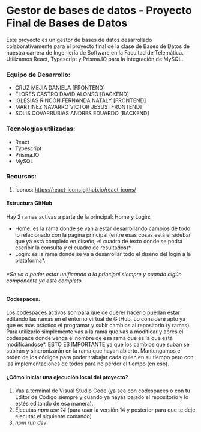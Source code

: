 
# Gestor de bases de datos - Proyecto Final de Bases de Datos 
Este proyecto es un gestor de bases de datos desarrollado colaborativamente para el proyecto final de la clase de Bases de Datos de nuestra carrera de Ingeniería de Software en la Facultad de Telemática.
Utilizamos React, Typescript y Prisma.IO para la integración de MySQL.

### Equipo de Desarrollo:
 - CRUZ MEJIA DANIELA               [FRONTEND]
 - FLORES CASTRO DAVID ALONSO       [BACKEND]
 - IGLESIAS RINCÓN FERNANDA NATALY  [FRONTEND]
 - MARTINEZ NAVARRO VICTOR JESUS    [FRONTEND]
 - SOLIS COVARRUBIAS ANDRES EDUARDO [BACKEND]
 
### Tecnologías utilizadas:
 * React
 * Typescript
 * Prisma.IO
 * MySQL

### Recursos:
1. Íconos: https://react-icons.github.io/react-icons/

#### Estructura GitHub
Hay 2 ramas activas a parte de la principal: Home y Login:
* Home: es la rama donde se van a estar desarrollando cambios de todo lo relacionado con la página principal (entre esas cosas está el sidebar que ya está completo en diseño, el cuadro de texto donde se podrá escribir la consulta y el cuadro de resultados)*.
* Login: es la rama donde se va a desarrollar todo el diseño del login a la plataforma*.
###### *Se va a poder estar unificando a la principal siempre y cuando algún componente ya esté completo.

#### Codespaces.
Los codespaces activos son para que de querer hacerlo puedan estar editando las ramas en el entorno virtual de GitHub. Lo consideré apto ya que es más práctico el programar y subir cambios al repositorio (y ramas).
Para utilizarlo simplemente vas a la rama que vas a modificar y abres el codespace donde venga el nombre de esa rama que es la que está modificándose*.
ESTO ES IMPORTANTE ya que los cambios que suban se subirán y sincronizarán en la rama que hayan abierto. Mantengamos el orden de los códigos para poder trabajar cada quien en su tiempo pero con las implementaciones de todos para no perder el tiempo (en eso).

#### ¿Cómo iniciar una ejecución local del proyecto?
1. Vas a terminal de Visual Studio Code (ya sea con codespaces o con tu Editor de Código siempre y cuando ya hayas bajado el repositorio y lo estés editando de esa manera).
2. Ejecutas *npm use 14* (para usar la versión 14 y posterior para que te deje ejecutar el siguiente comando)
3. *npm run dev*.
